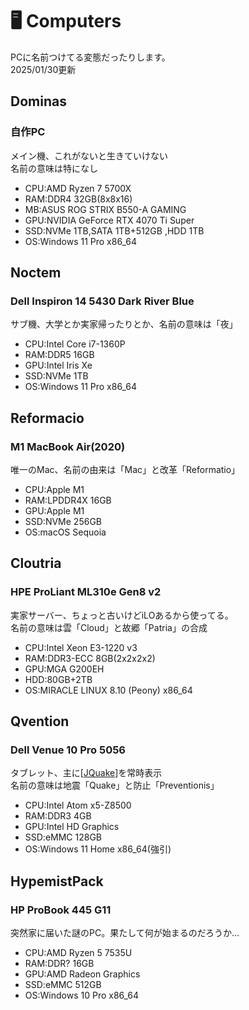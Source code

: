 # 🖥️ Computers
PCに名前つけてる変態だったりします。
<br>2025/01/30更新
## Dominas
### 自作PC
メイン機、これがないと生きていけない
<br>名前の意味は特になし
- CPU:AMD Ryzen 7 5700X
- RAM:DDR4 32GB(8x8x16)
- MB:ASUS ROG STRIX B550-A GAMING
- GPU:NVIDIA GeForce RTX 4070 Ti Super
- SSD:NVMe 1TB,SATA 1TB+512GB ,HDD 1TB
- OS:Windows 11 Pro x86_64

## Noctem
### Dell Inspiron 14 5430 Dark River Blue
サブ機、大学とか実家帰ったりとか、名前の意味は「夜」
- CPU:Intel Core i7-1360P
- RAM:DDR5 16GB
- GPU:Intel Iris Xe
- SSD:NVMe 1TB
- OS:Windows 11 Pro x86_64

## Reformacio
### M1 MacBook Air(2020)
唯一のMac、名前の由来は「Mac」と改革「Reformatio」
- CPU:Apple M1
- RAM:LPDDR4X 16GB
- GPU:Apple M1
- SSD:NVMe 256GB
- OS:macOS Sequoia

## Cloutria
### HPE ProLiant ML310e Gen8 v2
実家サーバー、ちょっと古いけどiLOあるから使ってる。<br>名前の意味は雲「Cloud」と故郷「Patria」の合成
- CPU:Intel Xeon E3-1220 v3
- RAM:DDR3-ECC 8GB(2x2x2x2)
- GPU:MGA G200EH
- HDD:80GB+2TB
- OS:MIRACLE LINUX 8.10 (Peony) x86_64

## Qvention
### Dell Venue 10 Pro 5056
タブレット、主に[[JQuake](https://jquake.net/)]を常時表示<br>名前の意味は地震「Quake」と防止「Preventionis」
- CPU:Intel Atom x5-Z8500
- RAM:DDR3 4GB
- GPU:Intel HD Graphics
- SSD:eMMC 128GB
- OS:Windows 11 Home x86_64(強引)

## HypemistPack
### HP ProBook 445 G11
突然家に届いた謎のPC。果たして何が始まるのだろうか...
- CPU:AMD Ryzen 5 7535U
- RAM:DDR? 16GB
- GPU:AMD Radeon Graphics
- SSD:eMMC 512GB
- OS:Windows 10 Pro x86_64
